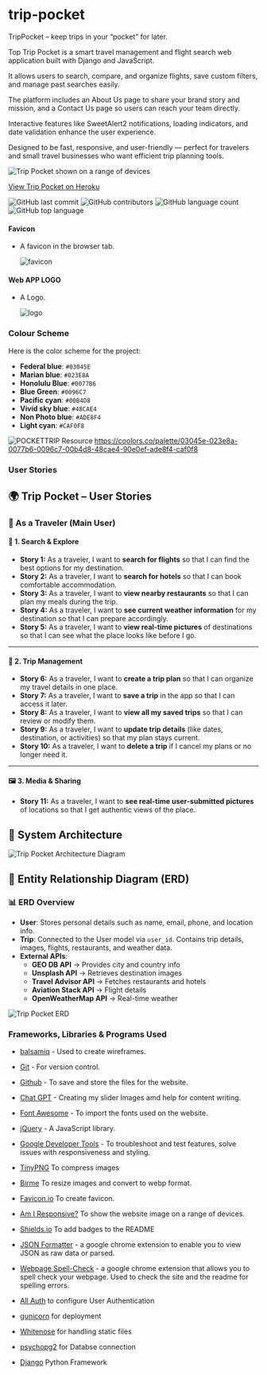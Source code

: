 # trip-pocket

TripPocket – keep trips in your “pocket” for later.

Top Trip Pocket is a smart travel management and flight search web application built with Django and JavaScript.

It allows users to search, compare, and organize flights, save custom filters, and manage past searches easily.

The platform includes an About Us page to share your brand story and mission, and a Contact Us page so users can reach your team directly.

Interactive features like SweetAlert2 notifications, loading indicators, and date validation enhance the user experience.

Designed to be fast, responsive, and user-friendly — perfect for travelers and small travel businesses who want efficient trip planning tools.

![Trip Pocket shown on a range of devices](/docs/images/mockup.png)

[View Trip Pocket on Heroku](https://pocket-trip-0b51f0f8267b.herokuapp.com/)

![GitHub last commit](https://img.shields.io/github/last-commit/Mubashirgit1/trip-pocket?color=red)
![GitHub contributors](https://img.shields.io/github/contributors/Mubashirgit1/trip-pocket?color=orange)
![GitHub language count](https://img.shields.io/github/languages/count/Mubashirgit1/trip-pocket?color=yellow)
![GitHub top language](https://img.shields.io/github/languages/top/Mubashirgit1/trip-pocket?color=green)





#### Favicon

- A favicon in the browser tab.

  ![favicon](static/images/favicon/favicon-32x32.png)

#### Web APP LOGO

- A Logo.

  ![logo](static/logo/logo.png)


### Colour Scheme

Here is the color scheme for the project:

- **Federal blue**: `#03045E`
- **Marian blue**: `#023E8A`
- **Honolulu Blue**: `#0077B6`
- **Blue Green**: `#0096C7`
- **Pacific cyan**: `#00B4D8`
- **Vivid sky blue**: `#48CAE4`
- **Non Photo blue**: `#ADE8F4`
- **Light cyan**: `#CAF0F8`

 
![POCKETTRIP](assets/colorscheme/ocean-blue-serenity.png)
Resource
https://coolors.co/palette/03045e-023e8a-0077b6-0096c7-00b4d8-48cae4-90e0ef-ade8f4-caf0f8


### User Stories

## 🌍 Trip Pocket – User Stories

### 👤 As a Traveler (Main User)

#### 🧭 1. Search & Explore

- **Story 1:** As a traveler, I want to **search for flights** so that I can find the best options for my destination.  
- **Story 2:** As a traveler, I want to **search for hotels** so that I can book comfortable accommodation.  
- **Story 3:** As a traveler, I want to **view nearby restaurants** so that I can plan my meals during the trip.  
- **Story 4:** As a traveler, I want to **see current weather information** for my destination so that I can prepare accordingly.  
- **Story 5:** As a traveler, I want to **view real-time pictures** of destinations so that I can see what the place looks like before I go.  

---

#### 🧳 2. Trip Management

- **Story 6:** As a traveler, I want to **create a trip plan** so that I can organize my travel details in one place.  
- **Story 7:** As a traveler, I want to **save a trip** in the app so that I can access it later.  
- **Story 8:** As a traveler, I want to **view all my saved trips** so that I can review or modify them.  
- **Story 9:** As a traveler, I want to **update trip details** (like dates, destination, or activities) so that my plan stays current.  
- **Story 10:** As a traveler, I want to **delete a trip** if I cancel my plans or no longer need it.  

---

#### 🖼️ 3. Media & Sharing

- **Story 11:** As a traveler, I want to **see real-time user-submitted pictures** of locations so that I get authentic views of the place.  


## 🧩 System Architecture

![Trip Pocket Architecture Diagram](assets/flowchart/Flowchart.png)


## 🧱 Entity Relationship Diagram (ERD)

### 📊 ERD Overview

- **User**: Stores personal details such as name, email, phone, and location info.  
- **Trip**: Connected to the User model via `user_id`. Contains trip details, images, flights, restaurants, and weather data.  
- **External APIs**:
  - **GEO DB API** → Provides city and country info  
  - **Unsplash API** → Retrieves destination images  
  - **Travel Advisor API** → Fetches restaurants and hotels  
  - **Aviation Stack API** → Flight details  
  - **OpenWeatherMap API** → Real-time weather  

![Trip Pocket ERD](assets/erd-diagram/erd-diagram.png)

### Frameworks, Libraries & Programs Used

- [balsamiq](https://www.balsamiq.com/design) - Used to create wireframes.

- [Git](https://git-scm.com/) - For version control.

- [Github](https://github.com/) - To save and store the files for the website.

- [Chat GPT](https://chatgpt.com/) - Creating my slider Images amd help for content writing.

- [Font Awesome](https://fonts.google.com/) - To import the fonts used on the website.

- [jQuery](https://jquery.com/) - A JavaScript library.

- [Google Developer Tools](https://developers.google.com/web/tools) - To troubleshoot and test features, solve issues with responsiveness and styling.

- [TinyPNG](https://tinypng.com/) To compress images

- [Birme](https://www.birme.net/) To resize images and convert to webp format.

- [Favicon.io](https://favicon.io/) To create favicon.

- [Am I Responsive?](http://ami.responsivedesign.is/) To show the website image on a range of devices.

- [Shields.io](https://shields.io/) To add badges to the README

- [JSON Formatter](https://chrome.google.com/webstore/detail/json-formatter/bcjindcccaagfpapjjmafapmmgkkhgoa) - a google chrome extension to enable you to view JSON as raw data or parsed.

- [Webpage Spell-Check](https://chrome.google.com/webstore/detail/webpage-spell-check/mgdhaoimpabdhmacaclbbjddhngchjik/related) - a google chrome extension that allows you to spell check your webpage. Used to check the site and the readme for spelling errors.

- [All Auth](https://docs.allauth.org/en/latest/) to configure User Authentication

- [gunicorn](https://shields.io/) for deployment 

- [Whitenose](https://shields.io/) for handling static files

- [psychopg2](https://shields.io/) for Databse connection

- [Django](https://shields.io/) Python Framework

